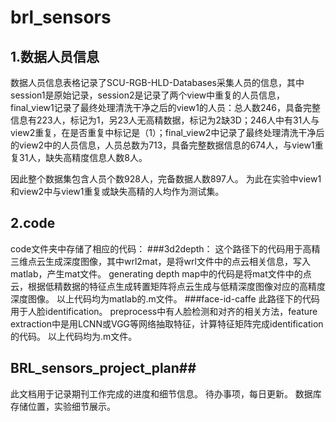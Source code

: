 # brl_sensors
## 1.数据人员信息 ##
数据人员信息表格记录了SCU-RGB-HLD-Databases采集人员的信息，其中session1是原始记录，session2是记录了两个view中重复的人员信息，final_view1记录了最终处理清洗干净之后的view1的人员：总人数246，具备完整信息有223人，标记为1，另23人无高精数据，标记为2缺3D；246人中有31人与view2重复，在是否重复中标记是（1）；final_view2中记录了最终处理清洗干净后的view2中的人员信息，人员总数为713，具备完整数据信息的674人，与view1重复31人，缺失高精度信息人数8人。

因此整个数据集包含人员个数928人，完备数据人数897人。
为此在实验中view1和view2中与view1重复或缺失高精的人均作为测试集。
## 2.code ##
code文件夹中存储了相应的代码：
###3d2depth：
这个路径下的代码用于高精三维点云生成深度图像，其中wrl2mat，是将wrl文件中的点云相关信息，写入matlab，产生mat文件。
generating depth map中的代码是将mat文件中的点云，根据低精数据的特征点生成转置矩阵将点云生成与低精深度图像对应的高精度深度图像。
以上代码均为matlab的.m文件。
###face-id-caffe
此路径下的代码用于人脸identification。
preprocess中有人脸检测和对齐的相关方法，feature extraction中是用LCNN或VGG等网络抽取特征，计算特征矩阵完成identification的代码。
以上代码均为.m文件。
## BRL_sensors_project_plan##
此文档用于记录期刊工作完成的进度和细节信息。
待办事项，每日更新。
数据库存储位置，实验细节展示。